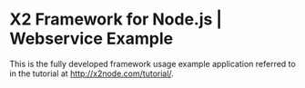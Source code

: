 # X2 Framework for Node.js | Webservice Example

This is the fully developed framework usage example application referred to in the tutorial at http://x2node.com/tutorial/.
